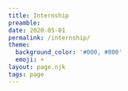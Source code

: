 ```yaml
---
title: Internship
preamble:
date: 2020-05-01
permalink: /internship/
theme:
  background_color: '#000, #000'
  emoji: ☀
layout: page.njk
tags: page
---
```

